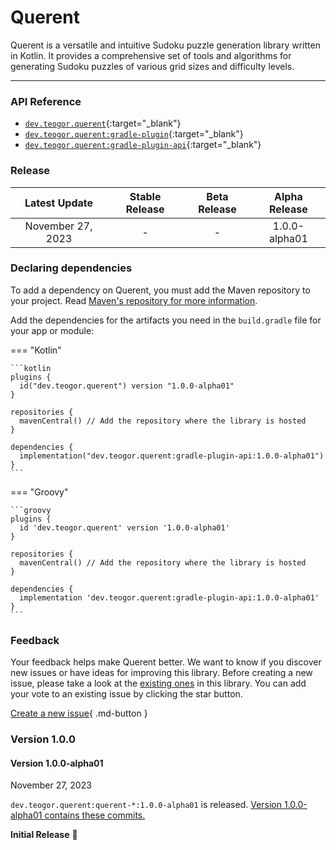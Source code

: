 [//]: # (This file was automatically generated - do not edit)

# Querent

Querent is a versatile and intuitive Sudoku puzzle generation library written in Kotlin. It
provides a comprehensive set of tools and algorithms for generating Sudoku puzzles of various grid
sizes and difficulty levels.

---

### API Reference

* [`dev.teogor.querent`](../html/){:target="_blank"}
* [`dev.teogor.querent:gradle-plugin`](../html/gradle-plugin){:target="_blank"}
* [`dev.teogor.querent:gradle-plugin-api`](../html/gradle-plugin-api){:target="_blank"}

### Release

|   Latest Update   | Stable Release | Beta Release | Alpha Release |
|:-----------------:|:--------------:|:------------:|:-------------:|
| November 27, 2023 |       -        |      -       | 1.0.0-alpha01 |

### Declaring dependencies

To add a dependency on Querent, you must add the Maven repository to your project.
Read [Maven's repository for more information](https://repo.maven.apache.org/maven2/).

Add the dependencies for the artifacts you need in the `build.gradle` file for your app or module:

=== "Kotlin"

    ```kotlin
    plugins {
      id("dev.teogor.querent") version "1.0.0-alpha01"
    }

    repositories {
      mavenCentral() // Add the repository where the library is hosted
    }

    dependencies {
      implementation("dev.teogor.querent:gradle-plugin-api:1.0.0-alpha01")
    }
    ```

=== "Groovy"

    ```groovy
    plugins {
      id 'dev.teogor.querent' version '1.0.0-alpha01'
    }

    repositories {
      mavenCentral() // Add the repository where the library is hosted
    }

    dependencies {
      implementation 'dev.teogor.querent:gradle-plugin-api:1.0.0-alpha01'
    }
    ```

### Feedback

Your feedback helps make Querent better. We want to know if you discover new issues or have ideas
for improving this library. Before creating a new issue, please take a look at
the [existing ones](https://github.com/teogor/querent) in this library. You can add your vote to
an
existing issue by clicking the star button.

[Create a new issue](https://github.com/teogor/querent/issues/new){ .md-button }

### Version 1.0.0

#### Version 1.0.0-alpha01

November 27, 2023

`dev.teogor.querent:querent-*:1.0.0-alpha01` is
released. [Version 1.0.0-alpha01 contains these commits.](https://github.com/teogor/querent/commits/1.0.0-alpha01)

**Initial Release** 🎊
